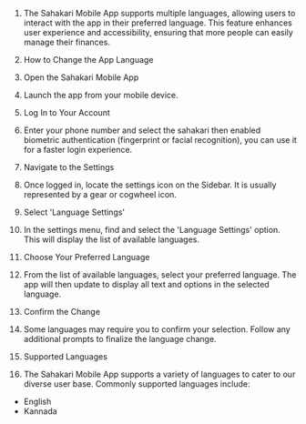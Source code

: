 1. The Sahakari Mobile App supports multiple languages, allowing users to interact with the app in their preferred language. This feature enhances user experience and accessibility, ensuring that more people can easily manage their finances.

1. How to Change the App Language

1. Open the Sahakari Mobile App

1. Launch the app from your mobile device.
1. Log In to Your Account

1. Enter your phone number and select the sahakari then enabled biometric authentication (fingerprint or facial recognition), you can use it for a faster login experience.

1. Navigate to the Settings

1. Once logged in, locate the settings icon on the Sidebar. It is usually represented by a gear or cogwheel icon.
1. Select 'Language Settings'

1. In the settings menu, find and select the 'Language Settings' option. This will display the list of available languages.
1. Choose Your Preferred Language

1. From the list of available languages, select your preferred language. The app will then update to display all text and options in the selected language.
1. Confirm the Change

1. Some languages may require you to confirm your selection. Follow any additional prompts to finalize the language change.
1. Supported Languages
1. The Sahakari Mobile App supports a variety of languages to cater to our diverse user base. Commonly supported languages include:

- English
- Kannada

